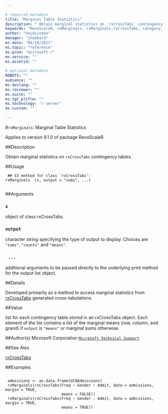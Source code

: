 ```yaml
--- 
 
# required metadata 
title: "Marginal Table Statistics" 
description: " Obtain marginal statistics on `rxCrossTabs` contingency tables. " 
keywords: "RevoScaleR, rxMarginals, rxMarginals.rxCrossTabs, category, models" 
author: "heidisteen" 
manager: "jhubbard" 
ms.date: "04/18/2017" 
ms.topic: "reference" 
ms.prod: "microsoft-r" 
ms.service: "" 
ms.assetid: "" 
 
# optional metadata 
ROBOTS: "" 
audience: "" 
ms.devlang: "" 
ms.reviewer: "" 
ms.suite: "" 
ms.tgt_pltfrm: "" 
ms.technology: "r-server" 
ms.custom: "" 
 
--- 
```

 
 
 
 #`rxMarginals`: Marginal Table Statistics

 Applies to version 9.1.0 of package RevoScaleR.
 
 ##Description
 
Obtain marginal statistics on `rxCrossTabs` contingency tables.
 
 
 ##Usage

```   
 ## S3 method for class `rxCrossTabs':
rxMarginals  (x, output = "sums", ...)
 
```
 
 ##Arguments

   
    
 ### `x`
 object of class rxCrossTabs. 
  
  
    
 ### `output`
 character string specifying the type of output to display.  Choices are `"sums"`, `"counts"` and `"means"`. 
  
  
    
 ### ` ...`
 additional arguments to be passed directly to the underlying print method for the output list object. 
  
 
 
 ##Details
 
Developed primarily as a method to access marginal statistics from
[rxCrossTabs](../../r-reference/revoscaler/rxcrosstabs.md) generated cross-tabulations.
 
 
 ##Value
 
list for each contingency table stored in an rxCrossTabs object. Each element
of the list contains a list of the marginal means (row, column, and grand) if
`output` is `"means"` or marginal sums otherwise.
 
 ##Author(s)
 Microsoft Corporation [`Microsoft Technical Support`](https://go.microsoft.com/fwlink/?LinkID=698556&clcid=0x409)
 
 
 ##See Also
 
[rxCrossTabs](../../r-reference/revoscaler/rxcrosstabs.md)
   
 ##Examples

 ```
   
  admissions <- as.data.frame(UCBAdmissions)
  rxMarginals(rxCrossTabs(Freq ~ Gender : Admit, data = admissions, margin = TRUE,
                          means = FALSE))
  rxMarginals(rxCrossTabs(Freq ~ Gender : Admit, data = admissions, margin = TRUE,
                          means = TRUE))
 
```
 
 
 
